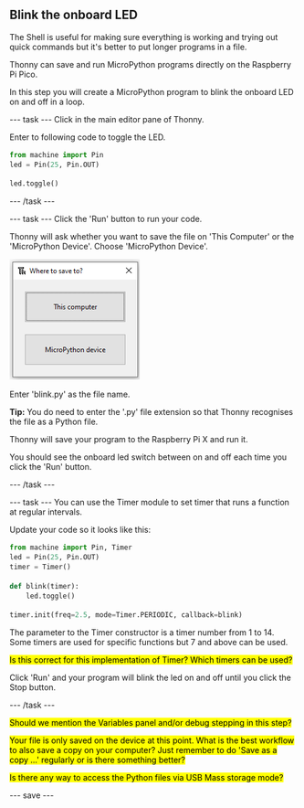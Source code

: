 ## Blink the onboard LED

The Shell is useful for making sure everything is working and trying out quick commands but it's better to put longer programs in a file. 

Thonny can save and run MicroPython programs directly on the Raspberry Pi Pico.

In this step you will create a MicroPython program to blink the onboard LED on and off in a loop. 

--- task ---
Click in the main editor pane of Thonny. 

Enter to following code to toggle the LED. 

``` python
from machine import Pin
led = Pin(25, Pin.OUT)

led.toggle()
```

--- /task ---

--- task ---
Click the 'Run' button to run your code. 

Thonny will ask whether you want to save the file on 'This Computer' or the 'MicroPython Device'. Choose 'MicroPython Device'.

![an image](images/save-on-device.png)

Enter 'blink.py' as the file name. 

**Tip:** You do need to enter the '.py' file extension so that Thonny recognises the file as a Python file. 

Thonny will save your program to the Raspberry Pi X and run it. 

You should see the onboard led switch between on and off each time you click the 'Run' button.

--- /task ---

--- task ---
You can use the Timer module to set timer that runs a function at regular intervals. 

Update your code so it looks like this:

``` python
from machine import Pin, Timer
led = Pin(25, Pin.OUT)
timer = Timer()

def blink(timer):
    led.toggle()

timer.init(freq=2.5, mode=Timer.PERIODIC, callback=blink)
```

The parameter to the Timer constructor is a timer number from 1 to 14. Some timers are used for specific functions but 7 and above can be used. 

<mark>Is this correct for this implementation of Timer? Which timers can be used?</mark>

Click 'Run' and your program will blink the led on and off until you click the Stop button. 

--- /task ---

<mark>Should we mention the Variables panel and/or debug stepping in this step?</mark>

<mark>Your file is only saved on the device at this point. What is the best workflow to also save a copy on your computer? Just remember to do 'Save as a copy ...' regularly or is there something better?</mark>

<mark>Is there any way to access the Python files via USB Mass storage mode?</mark>

--- save ---
